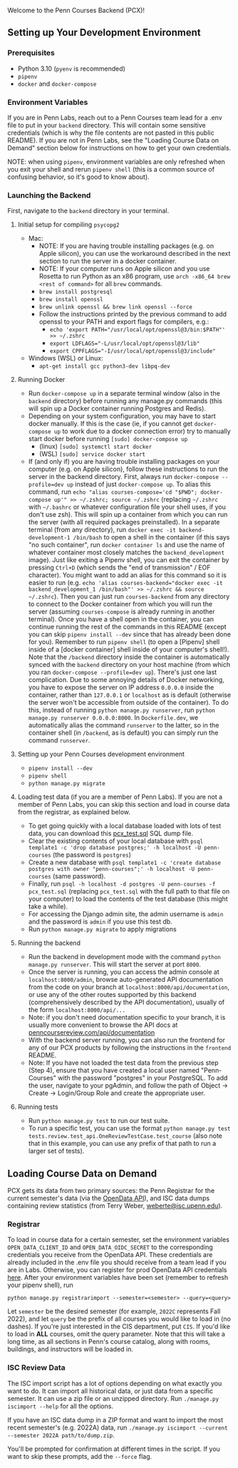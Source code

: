 Welcome to the Penn Courses Backend (PCX)!

## Setting up Your Development Environment

### Prerequisites

-   Python 3.10 (`pyenv` is recommended)
-   `pipenv`
-   `docker` and `docker-compose`

### Environment Variables

If you are in Penn Labs, reach out to a Penn Courses team lead for a .env file to
put in your `backend` directory. This will contain some sensitive credentials (which is why the file contents are not
pasted in this public README). If you are not in Penn Labs, see the "Loading Course Data on Demand" section below for instructions on how to get your own credentials.

NOTE: when using `pipenv`, environment variables are only refreshed when you exit your shell and rerun `pipenv shell` (this is a common source of confusing behavior, so it's good to know about).

### Launching the Backend

First, navigate to the `backend` directory in your terminal.

1. Initial setup for compiling `psycopg2`

    - Mac:
        - NOTE: If you are having trouble installing packages (e.g. on Apple silicon), you can use the workaround described in the next section to run the server in a docker container.
        - NOTE: If your computer runs on Apple silicon and you use Rosetta to run Python as an x86 program, use `arch -x86_64 brew <rest of command>` for all `brew` commands.
        - `brew install postgresql`
        - `brew install openssl`
        - `brew unlink openssl && brew link openssl --force`
        - Follow the instructions printed by the previous command to add openssl to your PATH and export flags for compilers, e.g.:
            - `echo 'export PATH="/usr/local/opt/openssl@3/bin:$PATH"' >> ~/.zshrc`
            - `export LDFLAGS="-L/usr/local/opt/openssl@3/lib"`
            - `export CPPFLAGS="-I/usr/local/opt/openssl@3/include"`
    - Windows (WSL) or Linux:
        - `apt-get install gcc python3-dev libpq-dev`

2. Running Docker
    - Run `docker-compose up` in a separate terminal window (also in the `backend` directory) before running any manage.py commands (this will spin up a Docker container running Postgres and Redis).
    - Depending on your system configuration, you may have to start docker manually. If this is the case (ie, if you cannot get `docker-compose up` to work due to a docker connection error) try to manually start docker before running `[sudo] docker-compose up`
        - (linux) `[sudo] systemctl start docker`
        - (WSL) `[sudo] service docker start`
    - If (and only if) you are having trouble installing packages on your computer (e.g. on Apple silicon), follow these instructions to run the server in the backend directory. First, always run `docker-compose --profile=dev up` instead of just `docker-compose up`. To alias this command, run `echo "alias courses-compose='cd "$PWD"; docker-compose up'" >> ~/.zshrc; source ~/.zshrc` (replacing `~/.zshrc` with `~/.bashrc` or whatever configuration file your shell uses, if you don't use zsh). This will spin up a container from which you can run the server (with all required packages preinstalled). In a separate terminal (from any directory), run `docker exec -it backend-development-1 /bin/bash` to open a shell in the container (if this says "no such container", run `docker container ls` and use the name of whatever container most closely matches the `backend_development` image). Just like exiting a Pipenv shell, you can exit the container by pressing `Ctrl+D` (which sends the "end of transmission" / EOF character). You might want to add an alias for this command so it is easier to run (e.g. `echo 'alias courses-backend="docker exec -it backend_development_1 /bin/bash"' >> ~/.zshrc && source ~/.zshrc`). Then you can just run `courses-backend` from any directory to connect to the Docker container from which you will run the server (assuming `courses-compose` is already running in another terminal).
    Once you have a shell open in the container, you can continue running the rest of the commands in this README (except you can skip `pipenv install --dev` since that has already been done for you). Remember to run `pipenv shell` (to open a [Pipenv] shell inside of a [docker container] shell inside of your computer's shell!). Note that the `/backend` directory inside the container is automatically synced with the `backend` directory on your host machine (from which you ran `docker-compose --profile=dev up`). There's just one last complication. Due to some annoying details of Docker networking, you have to expose the server on IP address `0.0.0.0` inside the container, rather than `127.0.0.1` or `localhost` as is default (otherwise the server won't be accessible from outside of the container). To do this, instead of running `python manage.py runserver`, run `python manage.py runserver 0.0.0.0:8000`. In `Dockerfile.dev`, we automatically alias the command `runserver` to the latter, so in the container shell (in `/backend`, as is default) you can simply run the command `runserver`.

3. Setting up your Penn Courses development environment

    - `pipenv install --dev`
    - `pipenv shell`
    - `python manage.py migrate`

4. Loading test data (if you are a member of Penn Labs). If you are not a member of Penn Labs, you can skip this section and load in course data from the registrar, as explained below.

    - To get going quickly with a local database loaded with lots of test data,
      you can download this [pcx_test.sql](https://penn-labs.slack.com/archives/CDDK7CB53/p1650211990189289)
      SQL dump file.
    - Clear the existing contents of your local database with `psql template1 -c 'drop database postgres;' -h localhost -U penn-courses` (the password is `postgres`)
    - Create a new database with `psql template1 -c 'create database postgres with owner "penn-courses";' -h localhost -U penn-courses` (same password).
    - Finally, run `psql -h localhost -d postgres -U penn-courses -f pcx_test.sql` (replacing `pcx_test.sql` with the full path to that file on your computer) to load
      the contents of the test database (this might take a while).
    - For accessing the Django admin site, the admin username is `admin` and the password is `admin` if you use this test db.
    - Run `python manage.py migrate` to apply migrations

5. Running the backend

    - Run the backend in development mode with the command `python manage.py runserver`. This will start the server at port `8000`.
    - Once the server is running, you can access the admin console at `localhost:8000/admin`, browse auto-generated API documentation from the code on your branch at `localhost:8000/api/documentation`, or use any of the other routes supported by this backend (comprehensively described by the API documentation), usually of the form `localhost:8000/api/...`
    - Note: if you don't need documentation specific to your branch, it is usually more convenient to browse the API docs at [penncoursereview.com/api/documentation](https://penncoursereview.com/api/documentation)
    - With the backend server running, you can also run the frontend for any of our PCX products by following the instructions in the `frontend` README.
    - Note: If you have not loaded the test data from the previous step (Step 4), ensure that you have created a local user named "Penn-Courses" with the password "postgres" in your PostgreSQL. To add the user, navigate to your pgAdmin, and follow the path of Object -> Create -> Login/Group Role and create the appropriate user.

6. Running tests
    - Run `python manage.py test` to run our test suite.
    - To run a specific test, you can use the format `python manage.py test tests.review.test_api.OneReviewTestCase.test_course` (also note that in this example, you can use any prefix of that path to run a larger set of tests).

## Loading Course Data on Demand

PCX gets its data from two primary sources: the Penn Registrar for the
current semester's data (via the [OpenData API](https://app.swaggerhub.com/apis-docs/UPennISC/open-data/prod)),
and ISC data dumps containing review statistics (from Terry Weber, [weberte@isc.upenn.edu](mailto:weberte@isc.upenn.edu)).

### Registrar

To load in course data for a certain semester, set the environment variables
`OPEN_DATA_CLIENT_ID` and `OPEN_DATA_OIDC_SECRET` to the corresponding credentials you
receive from the OpenData API. These credentials are already included in the .env file you should receive from a team lead if you are in Labs. Otherwise, you can register for prod OpenData API credentials [here](https://hosted.apps.upenn.edu/PennOpenshiftCommandCenter_UI/PublicRestAccounts.aspx).
After your environment variables have been set (remember to refresh your pipenv shell), run

`python manage.py registrarimport --semester=<semester> --query=<query>`

Let `semester` be the desired semester (for example, `2022C` represents
Fall 2022), and let `query` be the prefix of all courses you would like to
load in (no dashes). If you're just interested in the CIS department, put `CIS`. If
you'd like to load in **ALL** courses, omit the query parameter. Note
that this will take a long time, as all sections in Penn's course catalog,
along with rooms, buildings, and instructors will be loaded in.

### ISC Review Data

The ISC import script has a lot of options depending on what exactly you want to do.
It can import all historical data, or just data from a specific semester. It can use
a zip file or an unzipped directory. Run `./manage.py iscimport --help` for all the
options.

If you have an ISC data dump in a ZIP format and want to import the most recent semester's (e.g. 2022A)
data, run `./manage.py iscimport --current --semester 2022A path/to/dump.zip`.

You'll be prompted for confirmation at different times in the script. If you want to skip these
prompts, add the `--force` flag.
